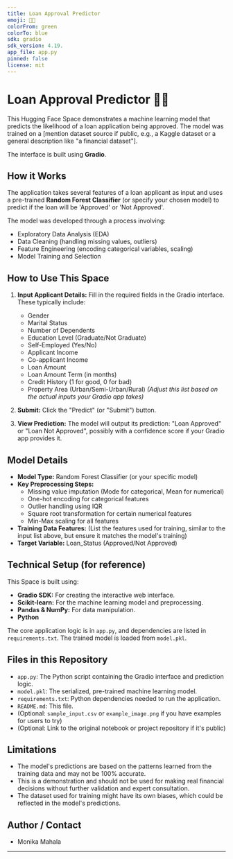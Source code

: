 ```yaml
---
title: Loan Approval Predictor
emoji: 💸🏦
colorFrom: green
colorTo: blue
sdk: gradio
sdk_version: 4.19.
app_file: app.py    
pinned: false
license: mit        
---
```


#  Loan Approval Predictor 💸🏦

This Hugging Face Space demonstrates a machine learning model that predicts the likelihood of a loan application being approved. The model was trained on a [mention dataset source if public, e.g., a Kaggle dataset or a general description like "a financial dataset"].

The interface is built using **Gradio**.

## How it Works

The application takes several features of a loan applicant as input and uses a pre-trained **Random Forest Classifier** (or specify your chosen model) to predict if the loan will be 'Approved' or 'Not Approved'.

The model was developed through a process involving:
*   Exploratory Data Analysis (EDA)
*   Data Cleaning (handling missing values, outliers)
*   Feature Engineering (encoding categorical variables, scaling)
*   Model Training and Selection

## How to Use This Space

1.  **Input Applicant Details:** Fill in the required fields in the Gradio interface. These typically include:
    *   Gender
    *   Marital Status
    *   Number of Dependents
    *   Education Level (Graduate/Not Graduate)
    *   Self-Employed (Yes/No)
    *   Applicant Income
    *   Co-applicant Income
    *   Loan Amount
    *   Loan Amount Term (in months)
    *   Credit History (1 for good, 0 for bad)
    *   Property Area (Urban/Semi-Urban/Rural)
    *(Adjust this list based on the actual inputs your Gradio app takes)*

2.  **Submit:** Click the "Predict" (or "Submit") button.

3.  **View Prediction:** The model will output its prediction: "Loan Approved" or "Loan Not Approved", possibly with a confidence score if your Gradio app provides it.

## Model Details

*   **Model Type:** Random Forest Classifier (or your specific model)
*   **Key Preprocessing Steps:**
    *   Missing value imputation (Mode for categorical, Mean for numerical)
    *   One-hot encoding for categorical features
    *   Outlier handling using IQR
    *   Square root transformation for certain numerical features
    *   Min-Max scaling for all features
*   **Training Data Features:** (List the features used for training, similar to the input list above, but ensure it matches the model's training)
*   **Target Variable:** Loan\_Status (Approved/Not Approved)

## Technical Setup (for reference)

This Space is built using:
*   **Gradio SDK:** For creating the interactive web interface.
*   **Scikit-learn:** For the machine learning model and preprocessing.
*   **Pandas & NumPy:** For data manipulation.
*   **Python**

The core application logic is in `app.py`, and dependencies are listed in `requirements.txt`. The trained model is loaded from `model.pkl`.

## Files in this Repository

*   `app.py`: The Python script containing the Gradio interface and prediction logic.
*   `model.pkl`: The serialized, pre-trained machine learning model.
*   `requirements.txt`: Python dependencies needed to run the application.
*   `README.md`: This file.
*   (Optional: `sample_input.csv` or `example_image.png` if you have examples for users to try)
*   (Optional: Link to the original notebook or project repository if it's public)

## Limitations

*   The model's predictions are based on the patterns learned from the training data and may not be 100% accurate.
*   This is a demonstration and should not be used for making real financial decisions without further validation and expert consultation.
*   The dataset used for training might have its own biases, which could be reflected in the model's predictions.

## Author / Contact

* Monika Mahala 

---